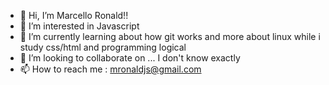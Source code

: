 - 👋 Hi, I’m Marcello Ronald!!
- 👀 I’m interested in Javascript
- 🌱 I’m currently learning about how git works and more about linux while i study css/html and programming logical 
- 💞️ I’m looking to collaborate on ... I don't know exactly
- 📫 How to reach me : mronaldjs@gmail.com

<!---
Mlorddzz/Mlorddzz is a ✨ special ✨ repository because its `README.md` (this file) appears on your GitHub profile.
You can click the Preview link to take a look at your changes.
--->

